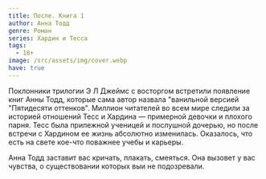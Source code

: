 ```yaml
---
title: После. Книга 1
author: Анна Тодд
genre: Роман
series: Хардин и Тесса
tags:
  - 18+
image: /src/assets/img/cover.webp
have: true
---
```

Поклонники трилогии Э Л Джеймс с восторгом встретили появление книг Анны Тодд, которые сама автор назвала "ванильной версией "Пятидесяти оттенков". Миллион читателей во всем мире следили за историей отношений Тесс и Хардина — примерной девочки и плохого парня. Тесс была прилежной ученицей и послушной дочерью, но после встречи с Хардином ее жизнь абсолютно изменилась. Оказалось, что есть на свете кое-что поважнее учебы и карьеры.

Анна Тодд заставит вас кричать, плакать, смеяться. Она вызовет у вас чувства, о существовании которых выи не подозревали.

